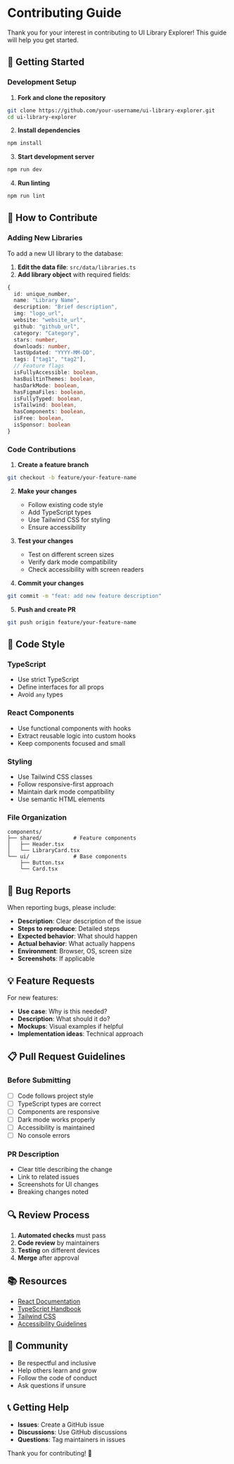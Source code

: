 # Contributing Guide

Thank you for your interest in contributing to UI Library Explorer! This guide will help you get started.

## 🚀 Getting Started

### Development Setup

1. **Fork and clone the repository**
```bash
git clone https://github.com/your-username/ui-library-explorer.git
cd ui-library-explorer
```

2. **Install dependencies**
```bash
npm install
```

3. **Start development server**
```bash
npm run dev
```

4. **Run linting**
```bash
npm run lint
```

## 📝 How to Contribute

### Adding New Libraries

To add a new UI library to the database:

1. **Edit the data file**: `src/data/libraries.ts`
2. **Add library object** with required fields:
```typescript
{
  id: unique_number,
  name: "Library Name",
  description: "Brief description",
  img: "logo_url",
  website: "website_url",
  github: "github_url",
  category: "Category",
  stars: number,
  downloads: number,
  lastUpdated: "YYYY-MM-DD",
  tags: ["tag1", "tag2"],
  // Feature flags
  isFullyAccessible: boolean,
  hasBuiltinThemes: boolean,
  hasDarkMode: boolean,
  hasFigmaFiles: boolean,
  isFullyTyped: boolean,
  isTailwind: boolean,
  hasComponents: boolean,
  isFree: boolean,
  isSponsor: boolean
}
```

### Code Contributions

1. **Create a feature branch**
```bash
git checkout -b feature/your-feature-name
```

2. **Make your changes**
   - Follow existing code style
   - Add TypeScript types
   - Use Tailwind CSS for styling
   - Ensure accessibility

3. **Test your changes**
   - Test on different screen sizes
   - Verify dark mode compatibility
   - Check accessibility with screen readers

4. **Commit your changes**
```bash
git commit -m "feat: add new feature description"
```

5. **Push and create PR**
```bash
git push origin feature/your-feature-name
```

## 🎨 Code Style

### TypeScript
- Use strict TypeScript
- Define interfaces for all props
- Avoid `any` types

### React Components
- Use functional components with hooks
- Extract reusable logic into custom hooks
- Keep components focused and small

### Styling
- Use Tailwind CSS classes
- Follow responsive-first approach
- Maintain dark mode compatibility
- Use semantic HTML elements

### File Organization
```
components/
├── shared/          # Feature components
│   ├── Header.tsx
│   └── LibraryCard.tsx
└── ui/              # Base components
    ├── Button.tsx
    └── Card.tsx
```

## 🐛 Bug Reports

When reporting bugs, please include:

- **Description**: Clear description of the issue
- **Steps to reproduce**: Detailed steps
- **Expected behavior**: What should happen
- **Actual behavior**: What actually happens
- **Environment**: Browser, OS, screen size
- **Screenshots**: If applicable

## 💡 Feature Requests

For new features:

- **Use case**: Why is this needed?
- **Description**: What should it do?
- **Mockups**: Visual examples if helpful
- **Implementation ideas**: Technical approach

## 📋 Pull Request Guidelines

### Before Submitting
- [ ] Code follows project style
- [ ] TypeScript types are correct
- [ ] Components are responsive
- [ ] Dark mode works properly
- [ ] Accessibility is maintained
- [ ] No console errors

### PR Description
- Clear title describing the change
- Link to related issues
- Screenshots for UI changes
- Breaking changes noted

## 🔍 Review Process

1. **Automated checks** must pass
2. **Code review** by maintainers
3. **Testing** on different devices
4. **Merge** after approval

## 📚 Resources

- [React Documentation](https://reactjs.org/docs)
- [TypeScript Handbook](https://www.typescriptlang.org/docs)
- [Tailwind CSS](https://tailwindcss.com/docs)
- [Accessibility Guidelines](https://www.w3.org/WAI/WCAG21/quickref)

## 🤝 Community

- Be respectful and inclusive
- Help others learn and grow
- Follow the code of conduct
- Ask questions if unsure

## 📞 Getting Help

- **Issues**: Create a GitHub issue
- **Discussions**: Use GitHub discussions
- **Questions**: Tag maintainers in issues

Thank you for contributing! 🎉
